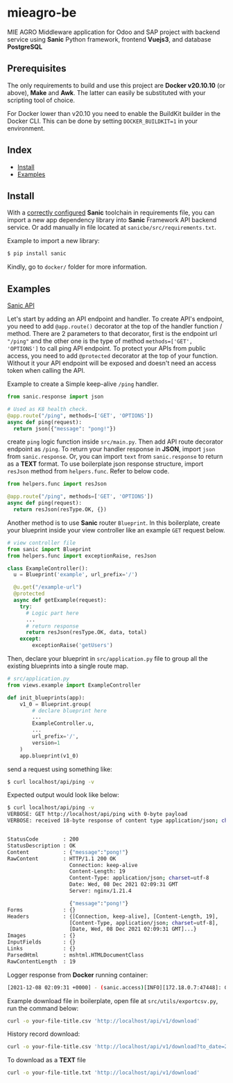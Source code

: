 # mieagro-be

MIE AGRO Middleware application for Odoo and SAP project with backend service using **Sanic** Python framework, frontend **Vuejs3**, and database **PostgreSQL**

## Prerequisites

The only requirements to build and use this project are **Docker v20.10.10** (or above), **Make** and **Awk**. The latter can easily be substituted with your scripting tool of choice.

For Docker lower than v20.10 you need to enable the BuildKit builder in the Docker CLI. This can be done by setting `DOCKER_BUILDKIT=1` in your environment.

## Index

- [Install](#install)
- [Examples](#examples)

## Install

With a [correctly configured](https://packaging.python.org/en/latest/tutorials/installing-packages/) **Sanic** toolchain in requirements file, you can import a new app dependency library into **Sanic** Framework API backend service. Or add manually in file located at `sanicbe/src/requirements.txt`.

Example to import a new library:

```sh
$ pip install sanic
```

Kindly, go to `docker/` folder for more information.

## Examples

[Sanic API](https://sanicframework.org/en/)

Let's start by adding an API endpoint and handler. To create API's endpoint, you need to add `@app.route()` decorator at the top of the handler function / method. There are 2 parameters to that decorator, first is the endpoint url `"/ping"` and the other one is the type of method `methods=['GET', 'OPTIONS']` to call ping API endpoint. To protect your APIs from public access, you need to add `@protected` decorator at the top of your function. Without it your API endpoint will be exposed and doesn't need an access token when calling the API.

Example to create a Simple keep-alive `/ping` handler.

```py
from sanic.response import json

# Used as K8 health check.
@app.route("/ping", methods=['GET', 'OPTIONS'])
async def ping(request):
  return json({"message": "pong!"})
```

create `ping` logic function inside `src/main.py`. Then add API route decorator endpoint as `/ping`. To return your handler response in **JSON**, import `json` from `sanic.response`. Or, you can import `text` from `sanic.response` to return as a **TEXT** format. To use boilerplate json response structure, import `resJson` method from `helpers.func`. Refer to below code.

```py
from helpers.func import resJson

@app.route("/ping", methods=['GET', 'OPTIONS'])
async def ping(request):
  return resJson(resType.OK, {})
```

Another method is to use **Sanic** router `Blueprint`. In this boilerplate, create your blueprint inside your view controller like an example `GET` request below.

```py
# view controller file
from sanic import Blueprint
from helpers.func import exceptionRaise, resJson

class ExampleController():
  u = Blueprint('example', url_prefix='/')

  @u.get("/example-url")
  @protected
  async def getExample(request):
    try:
      # Logic part here
      ...
      # return response
      return resJson(resType.OK, data, total)
    except:
        exceptionRaise('getUsers')
```

Then, declare your blueprint in `src/application.py` file to group all the existing blueprints into a single route map.

```py
# src/application.py
from views.example import ExampleController

def init_blueprints(app):
    v1_0 = Blueprint.group(
        # declare blueprint here
        ...
        ExampleController.u,
        ...
        url_prefix='/',
        version=1
    )
    app.blueprint(v1_0)
```

send a request using something like:

```sh
$ curl localhost/api/ping -v
```

Expected output would look like below:

```sh
$ curl localhost/api/ping -v
VERBOSE: GET http://localhost/api/ping with 0-byte payload
VERBOSE: received 18-byte response of content type application/json; charset=utf-8


StatusCode        : 200
StatusDescription : OK
Content           : {"message":"pong!"}
RawContent        : HTTP/1.1 200 OK
                    Connection: keep-alive
                    Content-Length: 19
                    Content-Type: application/json; charset=utf-8
                    Date: Wed, 08 Dec 2021 02:09:31 GMT
                    Server: nginx/1.21.4

                    {"message":"pong!"}
Forms             : {}
Headers           : {[Connection, keep-alive], [Content-Length, 19],
                    [Content-Type, application/json; charset=utf-8],
                    [Date, Wed, 08 Dec 2021 02:09:31 GMT]...}
Images            : {}
InputFields       : {}
Links             : {}
ParsedHtml        : mshtml.HTMLDocumentClass
RawContentLength  : 19
```

Logger response from **Docker** running container:

```sh
[2021-12-08 02:09:31 +0000] - (sanic.access)[INFO][172.18.0.7:47448]: GET http://localhost/ping  200 19
```

Example download file in boilerplate, open file at `src/utils/exportcsv.py`, run the command below:

```sh
curl -o your-file-title.csv 'http://localhost/api/v1/download'
```

History record download:

```sh
curl -o your-file-title.csv 'http://localhost/api/v1/download?to_date=2021-11-13'
```

To download as a **TEXT** file

```sh
curl -o your-file-title.txt 'http://localhost/api/v1/download'
```
